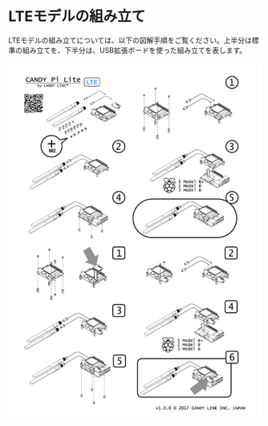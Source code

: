 # LTEモデルの組み立て

LTEモデルの組み立てについては、以下の図解手順をご覧ください。上半分は標準の組み立てを、下半分は、USB拡張ボードを使った組み立てを表します。

![How to assemble(LTE)](/assets/LTE-InstructionSheet.jpg)

